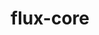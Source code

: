 ---
title: "flux-core"
layout: cache
categories: [package, develop]
meta: {"versions": ["0.66.0"], "compilers": ["cce@=15.0.1", "gcc@=11.4.0", "gcc@=7.3.1", "gcc@=7.5.0", "gcc@=9.4.0", "oneapi@=2024.2.1"], "oss": ["amzn2", "rhel8", "ubuntu18.04", "ubuntu20.04", "ubuntu22.04"], "platforms": ["linux"], "targets": ["aarch64", "neoverse_n1", "neoverse_v1", "neoverse_v2", "ppc64le", "x86_64_v3", "zen4"], "stacks": ["aws-isc", "aws-isc-aarch64", "e4s", "e4s-cray-rhel", "e4s-neoverse-v2", "e4s-neoverse_v1", "e4s-oneapi", "e4s-power", "radiuss", "root"], "num_specs": 123, "num_specs_by_stack": {"root": 123, "aws-isc-aarch64": 18, "aws-isc": 9, "e4s-cray-rhel": 6, "radiuss": 9, "e4s-power": 18, "e4s-neoverse_v1": 18, "e4s-neoverse-v2": 18, "e4s": 18, "e4s-oneapi": 9}}
spec_details: [{"hash": "4bwmg4sze43stpekprwbgh5ykvrpvsnq", "compiler": "gcc@=7.3.1", "versions": ["0.66.0"], "os": "amzn2", "platform": "linux", "target": "aarch64", "variants": ["build_system=autotools", "~cuda", "~docs", "~security"], "stacks": ["root", "aws-isc-aarch64"], "size": "-", "tarball": "https://binaries.spack.io/develop/build_cache/linux-amzn2-aarch64/gcc-7.3.1/flux-core-0.66.0/linux-amzn2-aarch64-gcc-7.3.1-flux-core-0.66.0-4bwmg4sze43stpekprwbgh5ykvrpvsnq.spack"}, {"hash": "75u4vpgsqnnr4sek4lnfg7tuwlzwrerp", "compiler": "gcc@=7.3.1", "versions": ["0.66.0"], "os": "amzn2", "platform": "linux", "target": "aarch64", "variants": ["build_system=autotools", "~cuda", "~docs", "~security"], "stacks": ["root", "aws-isc-aarch64"], "size": "-", "tarball": "https://binaries.spack.io/develop/build_cache/linux-amzn2-aarch64/gcc-7.3.1/flux-core-0.66.0/linux-amzn2-aarch64-gcc-7.3.1-flux-core-0.66.0-75u4vpgsqnnr4sek4lnfg7tuwlzwrerp.spack"}, {"hash": "ajyxoqese373e65ptd3j4mz5a6o6cpmm", "compiler": "gcc@=7.3.1", "versions": ["0.66.0"], "os": "amzn2", "platform": "linux", "target": "aarch64", "variants": ["build_system=autotools", "~cuda", "~docs", "~security"], "stacks": ["root", "aws-isc-aarch64"], "size": "-", "tarball": "https://binaries.spack.io/develop/build_cache/linux-amzn2-aarch64/gcc-7.3.1/flux-core-0.66.0/linux-amzn2-aarch64-gcc-7.3.1-flux-core-0.66.0-ajyxoqese373e65ptd3j4mz5a6o6cpmm.spack"}, {"hash": "intn7evvkenzwy6axpiqpjgbbgykfq24", "compiler": "gcc@=7.3.1", "versions": ["0.66.0"], "os": "amzn2", "platform": "linux", "target": "aarch64", "variants": ["build_system=autotools", "~cuda", "~docs", "~security"], "stacks": ["root", "aws-isc-aarch64"], "size": "-", "tarball": "https://binaries.spack.io/develop/build_cache/linux-amzn2-aarch64/gcc-7.3.1/flux-core-0.66.0/linux-amzn2-aarch64-gcc-7.3.1-flux-core-0.66.0-intn7evvkenzwy6axpiqpjgbbgykfq24.spack"}, {"hash": "jaf7mlu25cfvjewienzq7ywg7madbdzl", "compiler": "gcc@=7.3.1", "versions": ["0.66.0"], "os": "amzn2", "platform": "linux", "target": "aarch64", "variants": ["build_system=autotools", "~cuda", "~docs", "~security"], "stacks": ["root", "aws-isc-aarch64"], "size": "-", "tarball": "https://binaries.spack.io/develop/build_cache/linux-amzn2-aarch64/gcc-7.3.1/flux-core-0.66.0/linux-amzn2-aarch64-gcc-7.3.1-flux-core-0.66.0-jaf7mlu25cfvjewienzq7ywg7madbdzl.spack"}, {"hash": "qwnjq2dudedfrnxkysixpu45vnrvhvil", "compiler": "gcc@=7.3.1", "versions": ["0.66.0"], "os": "amzn2", "platform": "linux", "target": "aarch64", "variants": ["build_system=autotools", "~cuda", "~docs", "~security"], "stacks": ["root", "aws-isc-aarch64"], "size": "-", "tarball": "https://binaries.spack.io/develop/build_cache/linux-amzn2-aarch64/gcc-7.3.1/flux-core-0.66.0/linux-amzn2-aarch64-gcc-7.3.1-flux-core-0.66.0-qwnjq2dudedfrnxkysixpu45vnrvhvil.spack"}, {"hash": "qyfmzqklxcpi4ntkdkpzo53tfmyqt4mo", "compiler": "gcc@=7.3.1", "versions": ["0.66.0"], "os": "amzn2", "platform": "linux", "target": "aarch64", "variants": ["build_system=autotools", "~cuda", "~docs", "~security"], "stacks": ["root", "aws-isc-aarch64"], "size": "-", "tarball": "https://binaries.spack.io/develop/build_cache/linux-amzn2-aarch64/gcc-7.3.1/flux-core-0.66.0/linux-amzn2-aarch64-gcc-7.3.1-flux-core-0.66.0-qyfmzqklxcpi4ntkdkpzo53tfmyqt4mo.spack"}, {"hash": "tilzhg35s2gqdxxeldk3z4nosemxhtwj", "compiler": "gcc@=7.3.1", "versions": ["0.66.0"], "os": "amzn2", "platform": "linux", "target": "aarch64", "variants": ["build_system=autotools", "~cuda", "~docs", "~security"], "stacks": ["root", "aws-isc-aarch64"], "size": "-", "tarball": "https://binaries.spack.io/develop/build_cache/linux-amzn2-aarch64/gcc-7.3.1/flux-core-0.66.0/linux-amzn2-aarch64-gcc-7.3.1-flux-core-0.66.0-tilzhg35s2gqdxxeldk3z4nosemxhtwj.spack"}, {"hash": "tk3fycuxanypk7vsezzn4gdt74gohdqx", "compiler": "gcc@=7.3.1", "versions": ["0.66.0"], "os": "amzn2", "platform": "linux", "target": "aarch64", "variants": ["build_system=autotools", "~cuda", "~docs", "~security"], "stacks": ["root", "aws-isc-aarch64"], "size": "-", "tarball": "https://binaries.spack.io/develop/build_cache/linux-amzn2-aarch64/gcc-7.3.1/flux-core-0.66.0/linux-amzn2-aarch64-gcc-7.3.1-flux-core-0.66.0-tk3fycuxanypk7vsezzn4gdt74gohdqx.spack"}, {"hash": "5cnckwjbje6omoy2wgmx5fmu4y5gid62", "compiler": "gcc@=7.3.1", "versions": ["0.66.0"], "os": "amzn2", "platform": "linux", "target": "neoverse_n1", "variants": ["build_system=autotools", "~cuda", "~docs", "~security"], "stacks": ["root", "aws-isc-aarch64"], "size": "-", "tarball": "https://binaries.spack.io/develop/build_cache/linux-amzn2-neoverse_n1/gcc-7.3.1/flux-core-0.66.0/linux-amzn2-neoverse_n1-gcc-7.3.1-flux-core-0.66.0-5cnckwjbje6omoy2wgmx5fmu4y5gid62.spack"}, {"hash": "73yzhogfrtiqkqzxm64le24cj763lr4b", "compiler": "gcc@=7.3.1", "versions": ["0.66.0"], "os": "amzn2", "platform": "linux", "target": "neoverse_n1", "variants": ["build_system=autotools", "~cuda", "~docs", "~security"], "stacks": ["root", "aws-isc-aarch64"], "size": "-", "tarball": "https://binaries.spack.io/develop/build_cache/linux-amzn2-neoverse_n1/gcc-7.3.1/flux-core-0.66.0/linux-amzn2-neoverse_n1-gcc-7.3.1-flux-core-0.66.0-73yzhogfrtiqkqzxm64le24cj763lr4b.spack"}, {"hash": "in3haqndd4vekd2atctzqwb5acdlpnyp", "compiler": "gcc@=7.3.1", "versions": ["0.66.0"], "os": "amzn2", "platform": "linux", "target": "neoverse_n1", "variants": ["build_system=autotools", "~cuda", "~docs", "~security"], "stacks": ["root", "aws-isc-aarch64"], "size": "-", "tarball": "https://binaries.spack.io/develop/build_cache/linux-amzn2-neoverse_n1/gcc-7.3.1/flux-core-0.66.0/linux-amzn2-neoverse_n1-gcc-7.3.1-flux-core-0.66.0-in3haqndd4vekd2atctzqwb5acdlpnyp.spack"}, {"hash": "jzl5ycurakpxsfl5xo7jahwqne6c5c5l", "compiler": "gcc@=7.3.1", "versions": ["0.66.0"], "os": "amzn2", "platform": "linux", "target": "neoverse_n1", "variants": ["build_system=autotools", "~cuda", "~docs", "~security"], "stacks": ["root", "aws-isc-aarch64"], "size": "-", "tarball": "https://binaries.spack.io/develop/build_cache/linux-amzn2-neoverse_n1/gcc-7.3.1/flux-core-0.66.0/linux-amzn2-neoverse_n1-gcc-7.3.1-flux-core-0.66.0-jzl5ycurakpxsfl5xo7jahwqne6c5c5l.spack"}, {"hash": "kpspa2zlpvokk3i3xxy4znkqcsfj7pij", "compiler": "gcc@=7.3.1", "versions": ["0.66.0"], "os": "amzn2", "platform": "linux", "target": "neoverse_n1", "variants": ["build_system=autotools", "~cuda", "~docs", "~security"], "stacks": ["root", "aws-isc-aarch64"], "size": "-", "tarball": "https://binaries.spack.io/develop/build_cache/linux-amzn2-neoverse_n1/gcc-7.3.1/flux-core-0.66.0/linux-amzn2-neoverse_n1-gcc-7.3.1-flux-core-0.66.0-kpspa2zlpvokk3i3xxy4znkqcsfj7pij.spack"}, {"hash": "nkdrebzlnzrm3ojtdclzefzi64jo7a6m", "compiler": "gcc@=7.3.1", "versions": ["0.66.0"], "os": "amzn2", "platform": "linux", "target": "neoverse_n1", "variants": ["build_system=autotools", "~cuda", "~docs", "~security"], "stacks": ["root", "aws-isc-aarch64"], "size": "-", "tarball": "https://binaries.spack.io/develop/build_cache/linux-amzn2-neoverse_n1/gcc-7.3.1/flux-core-0.66.0/linux-amzn2-neoverse_n1-gcc-7.3.1-flux-core-0.66.0-nkdrebzlnzrm3ojtdclzefzi64jo7a6m.spack"}, {"hash": "qm6rbgklpm2ckvodjmlsnw34emxcukvk", "compiler": "gcc@=7.3.1", "versions": ["0.66.0"], "os": "amzn2", "platform": "linux", "target": "neoverse_n1", "variants": ["build_system=autotools", "~cuda", "~docs", "~security"], "stacks": ["root", "aws-isc-aarch64"], "size": "-", "tarball": "https://binaries.spack.io/develop/build_cache/linux-amzn2-neoverse_n1/gcc-7.3.1/flux-core-0.66.0/linux-amzn2-neoverse_n1-gcc-7.3.1-flux-core-0.66.0-qm6rbgklpm2ckvodjmlsnw34emxcukvk.spack"}, {"hash": "rt6j2pfiuaglzai2y56sriv3lfies5jn", "compiler": "gcc@=7.3.1", "versions": ["0.66.0"], "os": "amzn2", "platform": "linux", "target": "neoverse_n1", "variants": ["build_system=autotools", "~cuda", "~docs", "~security"], "stacks": ["root", "aws-isc-aarch64"], "size": "-", "tarball": "https://binaries.spack.io/develop/build_cache/linux-amzn2-neoverse_n1/gcc-7.3.1/flux-core-0.66.0/linux-amzn2-neoverse_n1-gcc-7.3.1-flux-core-0.66.0-rt6j2pfiuaglzai2y56sriv3lfies5jn.spack"}, {"hash": "t6gxyauz3fydjzpvr3nnmd75bngnf2ys", "compiler": "gcc@=7.3.1", "versions": ["0.66.0"], "os": "amzn2", "platform": "linux", "target": "neoverse_n1", "variants": ["build_system=autotools", "~cuda", "~docs", "~security"], "stacks": ["root", "aws-isc-aarch64"], "size": "-", "tarball": "https://binaries.spack.io/develop/build_cache/linux-amzn2-neoverse_n1/gcc-7.3.1/flux-core-0.66.0/linux-amzn2-neoverse_n1-gcc-7.3.1-flux-core-0.66.0-t6gxyauz3fydjzpvr3nnmd75bngnf2ys.spack"}, {"hash": "3naalidqskylpihdkgiajgulzf5wlklf", "compiler": "gcc@=7.3.1", "versions": ["0.66.0"], "os": "amzn2", "platform": "linux", "target": "x86_64_v3", "variants": ["build_system=autotools", "~cuda", "~docs", "~security"], "stacks": ["root", "aws-isc"], "size": "-", "tarball": "https://binaries.spack.io/develop/build_cache/linux-amzn2-x86_64_v3/gcc-7.3.1/flux-core-0.66.0/linux-amzn2-x86_64_v3-gcc-7.3.1-flux-core-0.66.0-3naalidqskylpihdkgiajgulzf5wlklf.spack"}, {"hash": "7xdmlvfs444gv3ryhv7yexeod47fjatu", "compiler": "gcc@=7.3.1", "versions": ["0.66.0"], "os": "amzn2", "platform": "linux", "target": "x86_64_v3", "variants": ["build_system=autotools", "~cuda", "~docs", "~security"], "stacks": ["root", "aws-isc"], "size": "-", "tarball": "https://binaries.spack.io/develop/build_cache/linux-amzn2-x86_64_v3/gcc-7.3.1/flux-core-0.66.0/linux-amzn2-x86_64_v3-gcc-7.3.1-flux-core-0.66.0-7xdmlvfs444gv3ryhv7yexeod47fjatu.spack"}, {"hash": "i64xs7vjcvyq2mcl5zwjpswdexfq77sn", "compiler": "gcc@=7.3.1", "versions": ["0.66.0"], "os": "amzn2", "platform": "linux", "target": "x86_64_v3", "variants": ["build_system=autotools", "~cuda", "~docs", "~security"], "stacks": ["root", "aws-isc"], "size": "-", "tarball": "https://binaries.spack.io/develop/build_cache/linux-amzn2-x86_64_v3/gcc-7.3.1/flux-core-0.66.0/linux-amzn2-x86_64_v3-gcc-7.3.1-flux-core-0.66.0-i64xs7vjcvyq2mcl5zwjpswdexfq77sn.spack"}, {"hash": "kradgp74y3co3wdvwj5nbgwmfu2ynhuw", "compiler": "gcc@=7.3.1", "versions": ["0.66.0"], "os": "amzn2", "platform": "linux", "target": "x86_64_v3", "variants": ["build_system=autotools", "~cuda", "~docs", "~security"], "stacks": ["root", "aws-isc"], "size": "-", "tarball": "https://binaries.spack.io/develop/build_cache/linux-amzn2-x86_64_v3/gcc-7.3.1/flux-core-0.66.0/linux-amzn2-x86_64_v3-gcc-7.3.1-flux-core-0.66.0-kradgp74y3co3wdvwj5nbgwmfu2ynhuw.spack"}, {"hash": "ltfxegevmgx3arefgiz2u7q6kg5d2stf", "compiler": "gcc@=7.3.1", "versions": ["0.66.0"], "os": "amzn2", "platform": "linux", "target": "x86_64_v3", "variants": ["build_system=autotools", "~cuda", "~docs", "~security"], "stacks": ["root", "aws-isc"], "size": "-", "tarball": "https://binaries.spack.io/develop/build_cache/linux-amzn2-x86_64_v3/gcc-7.3.1/flux-core-0.66.0/linux-amzn2-x86_64_v3-gcc-7.3.1-flux-core-0.66.0-ltfxegevmgx3arefgiz2u7q6kg5d2stf.spack"}, {"hash": "sw4w77czfsdfwoae73k2xz7y3cpurqxy", "compiler": "gcc@=7.3.1", "versions": ["0.66.0"], "os": "amzn2", "platform": "linux", "target": "x86_64_v3", "variants": ["build_system=autotools", "~cuda", "~docs", "~security"], "stacks": ["root", "aws-isc"], "size": "-", "tarball": "https://binaries.spack.io/develop/build_cache/linux-amzn2-x86_64_v3/gcc-7.3.1/flux-core-0.66.0/linux-amzn2-x86_64_v3-gcc-7.3.1-flux-core-0.66.0-sw4w77czfsdfwoae73k2xz7y3cpurqxy.spack"}, {"hash": "vtubifx5bl7mdfmkonvr2a5rldcvsbgp", "compiler": "gcc@=7.3.1", "versions": ["0.66.0"], "os": "amzn2", "platform": "linux", "target": "x86_64_v3", "variants": ["build_system=autotools", "~cuda", "~docs", "~security"], "stacks": ["root", "aws-isc"], "size": "-", "tarball": "https://binaries.spack.io/develop/build_cache/linux-amzn2-x86_64_v3/gcc-7.3.1/flux-core-0.66.0/linux-amzn2-x86_64_v3-gcc-7.3.1-flux-core-0.66.0-vtubifx5bl7mdfmkonvr2a5rldcvsbgp.spack"}, {"hash": "wyu2qg5pn32qsimgqvy6vbzx6bl3bb67", "compiler": "gcc@=7.3.1", "versions": ["0.66.0"], "os": "amzn2", "platform": "linux", "target": "x86_64_v3", "variants": ["build_system=autotools", "~cuda", "~docs", "~security"], "stacks": ["root", "aws-isc"], "size": "-", "tarball": "https://binaries.spack.io/develop/build_cache/linux-amzn2-x86_64_v3/gcc-7.3.1/flux-core-0.66.0/linux-amzn2-x86_64_v3-gcc-7.3.1-flux-core-0.66.0-wyu2qg5pn32qsimgqvy6vbzx6bl3bb67.spack"}, {"hash": "z3cg2ih37eyp7bxpjwyfiv3dv5hif4au", "compiler": "gcc@=7.3.1", "versions": ["0.66.0"], "os": "amzn2", "platform": "linux", "target": "x86_64_v3", "variants": ["build_system=autotools", "~cuda", "~docs", "~security"], "stacks": ["root", "aws-isc"], "size": "-", "tarball": "https://binaries.spack.io/develop/build_cache/linux-amzn2-x86_64_v3/gcc-7.3.1/flux-core-0.66.0/linux-amzn2-x86_64_v3-gcc-7.3.1-flux-core-0.66.0-z3cg2ih37eyp7bxpjwyfiv3dv5hif4au.spack"}, {"hash": "3khl7svxvw2g35olxgykhyaaiwywexqh", "compiler": "cce@=15.0.1", "versions": ["0.66.0"], "os": "rhel8", "platform": "linux", "target": "zen4", "variants": ["build_system=autotools", "~cuda", "~docs", "~security"], "stacks": ["root", "e4s-cray-rhel"], "size": "-", "tarball": "https://binaries.spack.io/develop/build_cache/linux-rhel8-zen4/cce-15.0.1/flux-core-0.66.0/linux-rhel8-zen4-cce-15.0.1-flux-core-0.66.0-3khl7svxvw2g35olxgykhyaaiwywexqh.spack"}, {"hash": "4cpkuz6vh7d2fudjdamvesrh32k5hqpd", "compiler": "cce@=15.0.1", "versions": ["0.66.0"], "os": "rhel8", "platform": "linux", "target": "zen4", "variants": ["build_system=autotools", "~cuda", "~docs", "~security"], "stacks": ["root", "e4s-cray-rhel"], "size": "-", "tarball": "https://binaries.spack.io/develop/build_cache/linux-rhel8-zen4/cce-15.0.1/flux-core-0.66.0/linux-rhel8-zen4-cce-15.0.1-flux-core-0.66.0-4cpkuz6vh7d2fudjdamvesrh32k5hqpd.spack"}, {"hash": "c7ezjcm2sme74jgmwpgiynl2skknflzm", "compiler": "cce@=15.0.1", "versions": ["0.66.0"], "os": "rhel8", "platform": "linux", "target": "zen4", "variants": ["build_system=autotools", "~cuda", "~docs", "~security"], "stacks": ["root", "e4s-cray-rhel"], "size": "-", "tarball": "https://binaries.spack.io/develop/build_cache/linux-rhel8-zen4/cce-15.0.1/flux-core-0.66.0/linux-rhel8-zen4-cce-15.0.1-flux-core-0.66.0-c7ezjcm2sme74jgmwpgiynl2skknflzm.spack"}, {"hash": "o75okusqjghsol3ynwedjvt5wjtrxoge", "compiler": "cce@=15.0.1", "versions": ["0.66.0"], "os": "rhel8", "platform": "linux", "target": "zen4", "variants": ["build_system=autotools", "~cuda", "~docs", "~security"], "stacks": ["root", "e4s-cray-rhel"], "size": "-", "tarball": "https://binaries.spack.io/develop/build_cache/linux-rhel8-zen4/cce-15.0.1/flux-core-0.66.0/linux-rhel8-zen4-cce-15.0.1-flux-core-0.66.0-o75okusqjghsol3ynwedjvt5wjtrxoge.spack"}, {"hash": "x2qrav2mb4yl3fpnmjfwt63emvqjtzz5", "compiler": "cce@=15.0.1", "versions": ["0.66.0"], "os": "rhel8", "platform": "linux", "target": "zen4", "variants": ["build_system=autotools", "~cuda", "~docs", "~security"], "stacks": ["root", "e4s-cray-rhel"], "size": "-", "tarball": "https://binaries.spack.io/develop/build_cache/linux-rhel8-zen4/cce-15.0.1/flux-core-0.66.0/linux-rhel8-zen4-cce-15.0.1-flux-core-0.66.0-x2qrav2mb4yl3fpnmjfwt63emvqjtzz5.spack"}, {"hash": "zifjcclha2qvezxcvp5y3gdjtkxq452g", "compiler": "cce@=15.0.1", "versions": ["0.66.0"], "os": "rhel8", "platform": "linux", "target": "zen4", "variants": ["build_system=autotools", "~cuda", "~docs", "~security"], "stacks": ["root", "e4s-cray-rhel"], "size": "-", "tarball": "https://binaries.spack.io/develop/build_cache/linux-rhel8-zen4/cce-15.0.1/flux-core-0.66.0/linux-rhel8-zen4-cce-15.0.1-flux-core-0.66.0-zifjcclha2qvezxcvp5y3gdjtkxq452g.spack"}, {"hash": "5pczec3kwjyuz6cpjbjumd2flkpxqi2f", "compiler": "gcc@=7.5.0", "versions": ["0.66.0"], "os": "ubuntu18.04", "platform": "linux", "target": "x86_64_v3", "variants": ["build_system=autotools", "~cuda", "~docs", "~security"], "stacks": ["radiuss", "root"], "size": "-", "tarball": "https://binaries.spack.io/develop/build_cache/linux-ubuntu18.04-x86_64_v3/gcc-7.5.0/flux-core-0.66.0/linux-ubuntu18.04-x86_64_v3-gcc-7.5.0-flux-core-0.66.0-5pczec3kwjyuz6cpjbjumd2flkpxqi2f.spack"}, {"hash": "7p2ixezyuwg2cuacftm4al3aijmkmuck", "compiler": "gcc@=7.5.0", "versions": ["0.66.0"], "os": "ubuntu18.04", "platform": "linux", "target": "x86_64_v3", "variants": ["build_system=autotools", "~cuda", "~docs", "~security"], "stacks": ["radiuss", "root"], "size": "-", "tarball": "https://binaries.spack.io/develop/build_cache/linux-ubuntu18.04-x86_64_v3/gcc-7.5.0/flux-core-0.66.0/linux-ubuntu18.04-x86_64_v3-gcc-7.5.0-flux-core-0.66.0-7p2ixezyuwg2cuacftm4al3aijmkmuck.spack"}, {"hash": "avcvvwp4hy6lbdlyfxvyrw3zngw3op4a", "compiler": "gcc@=7.5.0", "versions": ["0.66.0"], "os": "ubuntu18.04", "platform": "linux", "target": "x86_64_v3", "variants": ["build_system=autotools", "~cuda", "~docs", "~security"], "stacks": ["radiuss", "root"], "size": "-", "tarball": "https://binaries.spack.io/develop/build_cache/linux-ubuntu18.04-x86_64_v3/gcc-7.5.0/flux-core-0.66.0/linux-ubuntu18.04-x86_64_v3-gcc-7.5.0-flux-core-0.66.0-avcvvwp4hy6lbdlyfxvyrw3zngw3op4a.spack"}, {"hash": "c7nld3wnlfgcekm7dq7jgopkwd2lbut3", "compiler": "gcc@=7.5.0", "versions": ["0.66.0"], "os": "ubuntu18.04", "platform": "linux", "target": "x86_64_v3", "variants": ["build_system=autotools", "~cuda", "~docs", "~security"], "stacks": ["radiuss", "root"], "size": "-", "tarball": "https://binaries.spack.io/develop/build_cache/linux-ubuntu18.04-x86_64_v3/gcc-7.5.0/flux-core-0.66.0/linux-ubuntu18.04-x86_64_v3-gcc-7.5.0-flux-core-0.66.0-c7nld3wnlfgcekm7dq7jgopkwd2lbut3.spack"}, {"hash": "cvyodzy6bg7eniykylmt3didoxzyez4m", "compiler": "gcc@=7.5.0", "versions": ["0.66.0"], "os": "ubuntu18.04", "platform": "linux", "target": "x86_64_v3", "variants": ["build_system=autotools", "~cuda", "~docs", "~security"], "stacks": ["radiuss", "root"], "size": "-", "tarball": "https://binaries.spack.io/develop/build_cache/linux-ubuntu18.04-x86_64_v3/gcc-7.5.0/flux-core-0.66.0/linux-ubuntu18.04-x86_64_v3-gcc-7.5.0-flux-core-0.66.0-cvyodzy6bg7eniykylmt3didoxzyez4m.spack"}, {"hash": "kv65n4mgmchjxtyzjb2t4j6vhr7ao4sr", "compiler": "gcc@=7.5.0", "versions": ["0.66.0"], "os": "ubuntu18.04", "platform": "linux", "target": "x86_64_v3", "variants": ["build_system=autotools", "~cuda", "~docs", "~security"], "stacks": ["radiuss", "root"], "size": "-", "tarball": "https://binaries.spack.io/develop/build_cache/linux-ubuntu18.04-x86_64_v3/gcc-7.5.0/flux-core-0.66.0/linux-ubuntu18.04-x86_64_v3-gcc-7.5.0-flux-core-0.66.0-kv65n4mgmchjxtyzjb2t4j6vhr7ao4sr.spack"}, {"hash": "qxdrjytcvmbcuupae7vxhxofk3hgvw27", "compiler": "gcc@=7.5.0", "versions": ["0.66.0"], "os": "ubuntu18.04", "platform": "linux", "target": "x86_64_v3", "variants": ["build_system=autotools", "~cuda", "~docs", "~security"], "stacks": ["radiuss", "root"], "size": "-", "tarball": "https://binaries.spack.io/develop/build_cache/linux-ubuntu18.04-x86_64_v3/gcc-7.5.0/flux-core-0.66.0/linux-ubuntu18.04-x86_64_v3-gcc-7.5.0-flux-core-0.66.0-qxdrjytcvmbcuupae7vxhxofk3hgvw27.spack"}, {"hash": "tbh3wlm2j53nw4qpjf2pvahno6zz4ipu", "compiler": "gcc@=7.5.0", "versions": ["0.66.0"], "os": "ubuntu18.04", "platform": "linux", "target": "x86_64_v3", "variants": ["build_system=autotools", "~cuda", "~docs", "~security"], "stacks": ["radiuss", "root"], "size": "-", "tarball": "https://binaries.spack.io/develop/build_cache/linux-ubuntu18.04-x86_64_v3/gcc-7.5.0/flux-core-0.66.0/linux-ubuntu18.04-x86_64_v3-gcc-7.5.0-flux-core-0.66.0-tbh3wlm2j53nw4qpjf2pvahno6zz4ipu.spack"}, {"hash": "xyzbz55xuusinu7w7n4qxgvifs76ixvw", "compiler": "gcc@=7.5.0", "versions": ["0.66.0"], "os": "ubuntu18.04", "platform": "linux", "target": "x86_64_v3", "variants": ["build_system=autotools", "~cuda", "~docs", "~security"], "stacks": ["radiuss", "root"], "size": "-", "tarball": "https://binaries.spack.io/develop/build_cache/linux-ubuntu18.04-x86_64_v3/gcc-7.5.0/flux-core-0.66.0/linux-ubuntu18.04-x86_64_v3-gcc-7.5.0-flux-core-0.66.0-xyzbz55xuusinu7w7n4qxgvifs76ixvw.spack"}, {"hash": "kgrcebxp6meput7apx25pzjpfy4424n7", "compiler": "gcc@=9.4.0", "versions": ["0.66.0"], "os": "ubuntu20.04", "platform": "linux", "target": "ppc64le", "variants": ["build_system=autotools", "~cuda", "~docs", "~security"], "stacks": ["root", "e4s-power"], "size": "-", "tarball": "https://binaries.spack.io/develop/build_cache/linux-ubuntu20.04-ppc64le/gcc-9.4.0/flux-core-0.66.0/linux-ubuntu20.04-ppc64le-gcc-9.4.0-flux-core-0.66.0-kgrcebxp6meput7apx25pzjpfy4424n7.spack"}, {"hash": "h3a3gkbv7wwjmwmjc467jliprfz5siwt", "compiler": "gcc@=9.4.0", "versions": ["0.66.0"], "os": "ubuntu20.04", "platform": "linux", "target": "ppc64le", "variants": ["build_system=autotools", "~cuda", "~docs", "~security"], "stacks": ["root", "e4s-power"], "size": "-", "tarball": "https://binaries.spack.io/develop/build_cache/linux-ubuntu20.04-ppc64le/gcc-9.4.0/flux-core-0.66.0/linux-ubuntu20.04-ppc64le-gcc-9.4.0-flux-core-0.66.0-h3a3gkbv7wwjmwmjc467jliprfz5siwt.spack"}, {"hash": "zj2val3nq5iltosiof6zx23jwhuczoz4", "compiler": "gcc@=9.4.0", "versions": ["0.66.0"], "os": "ubuntu20.04", "platform": "linux", "target": "ppc64le", "variants": ["build_system=autotools", "~cuda", "~docs", "~security"], "stacks": ["root", "e4s-power"], "size": "-", "tarball": "https://binaries.spack.io/develop/build_cache/linux-ubuntu20.04-ppc64le/gcc-9.4.0/flux-core-0.66.0/linux-ubuntu20.04-ppc64le-gcc-9.4.0-flux-core-0.66.0-zj2val3nq5iltosiof6zx23jwhuczoz4.spack"}, {"hash": "ie67vogepx2hksdhakuis4xzseb4oxcm", "compiler": "gcc@=9.4.0", "versions": ["0.66.0"], "os": "ubuntu20.04", "platform": "linux", "target": "ppc64le", "variants": ["build_system=autotools", "~cuda", "~docs", "~security"], "stacks": ["root", "e4s-power"], "size": "-", "tarball": "https://binaries.spack.io/develop/build_cache/linux-ubuntu20.04-ppc64le/gcc-9.4.0/flux-core-0.66.0/linux-ubuntu20.04-ppc64le-gcc-9.4.0-flux-core-0.66.0-ie67vogepx2hksdhakuis4xzseb4oxcm.spack"}, {"hash": "elrrgv57spyzisq652f75cjxmnwzkmyk", "compiler": "gcc@=9.4.0", "versions": ["0.66.0"], "os": "ubuntu20.04", "platform": "linux", "target": "ppc64le", "variants": ["build_system=autotools", "~cuda", "~docs", "~security"], "stacks": ["root", "e4s-power"], "size": "-", "tarball": "https://binaries.spack.io/develop/build_cache/linux-ubuntu20.04-ppc64le/gcc-9.4.0/flux-core-0.66.0/linux-ubuntu20.04-ppc64le-gcc-9.4.0-flux-core-0.66.0-elrrgv57spyzisq652f75cjxmnwzkmyk.spack"}, {"hash": "onsf3ehrb7l6ocqpilnwnyvkoxirgwtn", "compiler": "gcc@=9.4.0", "versions": ["0.66.0"], "os": "ubuntu20.04", "platform": "linux", "target": "ppc64le", "variants": ["build_system=autotools", "~cuda", "~docs", "~security"], "stacks": ["root", "e4s-power"], "size": "-", "tarball": "https://binaries.spack.io/develop/build_cache/linux-ubuntu20.04-ppc64le/gcc-9.4.0/flux-core-0.66.0/linux-ubuntu20.04-ppc64le-gcc-9.4.0-flux-core-0.66.0-onsf3ehrb7l6ocqpilnwnyvkoxirgwtn.spack"}, {"hash": "epfx4edwbp7maygcpiqzhpwui4u5lchl", "compiler": "gcc@=9.4.0", "versions": ["0.66.0"], "os": "ubuntu20.04", "platform": "linux", "target": "ppc64le", "variants": ["build_system=autotools", "~cuda", "~docs", "~security"], "stacks": ["root", "e4s-power"], "size": "-", "tarball": "https://binaries.spack.io/develop/build_cache/linux-ubuntu20.04-ppc64le/gcc-9.4.0/flux-core-0.66.0/linux-ubuntu20.04-ppc64le-gcc-9.4.0-flux-core-0.66.0-epfx4edwbp7maygcpiqzhpwui4u5lchl.spack"}, {"hash": "gfacnrm4u6s4gveehkrw5duvewylv7hm", "compiler": "gcc@=9.4.0", "versions": ["0.66.0"], "os": "ubuntu20.04", "platform": "linux", "target": "ppc64le", "variants": ["build_system=autotools", "~cuda", "~docs", "~security"], "stacks": ["root", "e4s-power"], "size": "-", "tarball": "https://binaries.spack.io/develop/build_cache/linux-ubuntu20.04-ppc64le/gcc-9.4.0/flux-core-0.66.0/linux-ubuntu20.04-ppc64le-gcc-9.4.0-flux-core-0.66.0-gfacnrm4u6s4gveehkrw5duvewylv7hm.spack"}, {"hash": "ws3zrzxoscrymeq32ddsr3gksduqi6ks", "compiler": "gcc@=9.4.0", "versions": ["0.66.0"], "os": "ubuntu20.04", "platform": "linux", "target": "ppc64le", "variants": ["build_system=autotools", "~cuda", "~docs", "~security"], "stacks": ["root", "e4s-power"], "size": "-", "tarball": "https://binaries.spack.io/develop/build_cache/linux-ubuntu20.04-ppc64le/gcc-9.4.0/flux-core-0.66.0/linux-ubuntu20.04-ppc64le-gcc-9.4.0-flux-core-0.66.0-ws3zrzxoscrymeq32ddsr3gksduqi6ks.spack"}, {"hash": "goze3deejaefebdrn7jaqjp3wiov4xgi", "compiler": "gcc@=9.4.0", "versions": ["0.66.0"], "os": "ubuntu20.04", "platform": "linux", "target": "ppc64le", "variants": ["build_system=autotools", "+cuda", "~docs", "~security"], "stacks": ["root", "e4s-power"], "size": "-", "tarball": "https://binaries.spack.io/develop/build_cache/linux-ubuntu20.04-ppc64le/gcc-9.4.0/flux-core-0.66.0/linux-ubuntu20.04-ppc64le-gcc-9.4.0-flux-core-0.66.0-goze3deejaefebdrn7jaqjp3wiov4xgi.spack"}, {"hash": "hoyh5pld47s5ocla7c3ojflwtckj4rsg", "compiler": "gcc@=9.4.0", "versions": ["0.66.0"], "os": "ubuntu20.04", "platform": "linux", "target": "ppc64le", "variants": ["build_system=autotools", "+cuda", "~docs", "~security"], "stacks": ["root", "e4s-power"], "size": "-", "tarball": "https://binaries.spack.io/develop/build_cache/linux-ubuntu20.04-ppc64le/gcc-9.4.0/flux-core-0.66.0/linux-ubuntu20.04-ppc64le-gcc-9.4.0-flux-core-0.66.0-hoyh5pld47s5ocla7c3ojflwtckj4rsg.spack"}, {"hash": "i5mpgy74bx6uygcqvinv7ehct5jd2x2c", "compiler": "gcc@=9.4.0", "versions": ["0.66.0"], "os": "ubuntu20.04", "platform": "linux", "target": "ppc64le", "variants": ["build_system=autotools", "+cuda", "~docs", "~security"], "stacks": ["root", "e4s-power"], "size": "-", "tarball": "https://binaries.spack.io/develop/build_cache/linux-ubuntu20.04-ppc64le/gcc-9.4.0/flux-core-0.66.0/linux-ubuntu20.04-ppc64le-gcc-9.4.0-flux-core-0.66.0-i5mpgy74bx6uygcqvinv7ehct5jd2x2c.spack"}, {"hash": "iyqyqdjwdj5pyu6xf37cw7eejwusjmps", "compiler": "gcc@=9.4.0", "versions": ["0.66.0"], "os": "ubuntu20.04", "platform": "linux", "target": "ppc64le", "variants": ["build_system=autotools", "+cuda", "~docs", "~security"], "stacks": ["root", "e4s-power"], "size": "-", "tarball": "https://binaries.spack.io/develop/build_cache/linux-ubuntu20.04-ppc64le/gcc-9.4.0/flux-core-0.66.0/linux-ubuntu20.04-ppc64le-gcc-9.4.0-flux-core-0.66.0-iyqyqdjwdj5pyu6xf37cw7eejwusjmps.spack"}, {"hash": "nqakv4wkhdmeih3d6fmvd66x7kqsojm5", "compiler": "gcc@=9.4.0", "versions": ["0.66.0"], "os": "ubuntu20.04", "platform": "linux", "target": "ppc64le", "variants": ["build_system=autotools", "+cuda", "~docs", "~security"], "stacks": ["root", "e4s-power"], "size": "-", "tarball": "https://binaries.spack.io/develop/build_cache/linux-ubuntu20.04-ppc64le/gcc-9.4.0/flux-core-0.66.0/linux-ubuntu20.04-ppc64le-gcc-9.4.0-flux-core-0.66.0-nqakv4wkhdmeih3d6fmvd66x7kqsojm5.spack"}, {"hash": "qzlnucl2yzau4rpoq5iblhajkts7niir", "compiler": "gcc@=9.4.0", "versions": ["0.66.0"], "os": "ubuntu20.04", "platform": "linux", "target": "ppc64le", "variants": ["build_system=autotools", "+cuda", "~docs", "~security"], "stacks": ["root", "e4s-power"], "size": "-", "tarball": "https://binaries.spack.io/develop/build_cache/linux-ubuntu20.04-ppc64le/gcc-9.4.0/flux-core-0.66.0/linux-ubuntu20.04-ppc64le-gcc-9.4.0-flux-core-0.66.0-qzlnucl2yzau4rpoq5iblhajkts7niir.spack"}, {"hash": "x4uaos5crt5m2fxuwxixgw6e7544fr4a", "compiler": "gcc@=9.4.0", "versions": ["0.66.0"], "os": "ubuntu20.04", "platform": "linux", "target": "ppc64le", "variants": ["build_system=autotools", "+cuda", "~docs", "~security"], "stacks": ["root", "e4s-power"], "size": "-", "tarball": "https://binaries.spack.io/develop/build_cache/linux-ubuntu20.04-ppc64le/gcc-9.4.0/flux-core-0.66.0/linux-ubuntu20.04-ppc64le-gcc-9.4.0-flux-core-0.66.0-x4uaos5crt5m2fxuwxixgw6e7544fr4a.spack"}, {"hash": "xhktgjfjjtcv2gga3za6tsp3vvujmkgi", "compiler": "gcc@=9.4.0", "versions": ["0.66.0"], "os": "ubuntu20.04", "platform": "linux", "target": "ppc64le", "variants": ["build_system=autotools", "+cuda", "~docs", "~security"], "stacks": ["root", "e4s-power"], "size": "-", "tarball": "https://binaries.spack.io/develop/build_cache/linux-ubuntu20.04-ppc64le/gcc-9.4.0/flux-core-0.66.0/linux-ubuntu20.04-ppc64le-gcc-9.4.0-flux-core-0.66.0-xhktgjfjjtcv2gga3za6tsp3vvujmkgi.spack"}, {"hash": "xt5tcxfna2uuiiikb3tjb4jpzkpieg7a", "compiler": "gcc@=9.4.0", "versions": ["0.66.0"], "os": "ubuntu20.04", "platform": "linux", "target": "ppc64le", "variants": ["build_system=autotools", "+cuda", "~docs", "~security"], "stacks": ["root", "e4s-power"], "size": "-", "tarball": "https://binaries.spack.io/develop/build_cache/linux-ubuntu20.04-ppc64le/gcc-9.4.0/flux-core-0.66.0/linux-ubuntu20.04-ppc64le-gcc-9.4.0-flux-core-0.66.0-xt5tcxfna2uuiiikb3tjb4jpzkpieg7a.spack"}, {"hash": "g273iemtcqfluzbt7aupcndqv6hxcvo7", "compiler": "gcc@=11.4.0", "versions": ["0.66.0"], "os": "ubuntu22.04", "platform": "linux", "target": "neoverse_v1", "variants": ["build_system=autotools", "~cuda", "~docs", "~security"], "stacks": ["root", "e4s-neoverse_v1"], "size": "-", "tarball": "https://binaries.spack.io/develop/build_cache/linux-ubuntu22.04-neoverse_v1/gcc-11.4.0/flux-core-0.66.0/linux-ubuntu22.04-neoverse_v1-gcc-11.4.0-flux-core-0.66.0-g273iemtcqfluzbt7aupcndqv6hxcvo7.spack"}, {"hash": "gicymdkkmcedj37t3rrjlwkxmzsqso3r", "compiler": "gcc@=11.4.0", "versions": ["0.66.0"], "os": "ubuntu22.04", "platform": "linux", "target": "neoverse_v1", "variants": ["build_system=autotools", "~cuda", "~docs", "~security"], "stacks": ["root", "e4s-neoverse_v1"], "size": "-", "tarball": "https://binaries.spack.io/develop/build_cache/linux-ubuntu22.04-neoverse_v1/gcc-11.4.0/flux-core-0.66.0/linux-ubuntu22.04-neoverse_v1-gcc-11.4.0-flux-core-0.66.0-gicymdkkmcedj37t3rrjlwkxmzsqso3r.spack"}, {"hash": "cn7wc2s5x2lkqhdzh3thihaq3wuf2y64", "compiler": "gcc@=11.4.0", "versions": ["0.66.0"], "os": "ubuntu22.04", "platform": "linux", "target": "neoverse_v1", "variants": ["build_system=autotools", "~cuda", "~docs", "~security"], "stacks": ["root", "e4s-neoverse_v1"], "size": "-", "tarball": "https://binaries.spack.io/develop/build_cache/linux-ubuntu22.04-neoverse_v1/gcc-11.4.0/flux-core-0.66.0/linux-ubuntu22.04-neoverse_v1-gcc-11.4.0-flux-core-0.66.0-cn7wc2s5x2lkqhdzh3thihaq3wuf2y64.spack"}, {"hash": "ezihoha7ozz2qg7ttlcusyhvosdk2m4f", "compiler": "gcc@=11.4.0", "versions": ["0.66.0"], "os": "ubuntu22.04", "platform": "linux", "target": "neoverse_v1", "variants": ["build_system=autotools", "~cuda", "~docs", "~security"], "stacks": ["root", "e4s-neoverse_v1"], "size": "-", "tarball": "https://binaries.spack.io/develop/build_cache/linux-ubuntu22.04-neoverse_v1/gcc-11.4.0/flux-core-0.66.0/linux-ubuntu22.04-neoverse_v1-gcc-11.4.0-flux-core-0.66.0-ezihoha7ozz2qg7ttlcusyhvosdk2m4f.spack"}, {"hash": "a32lvbsjqflmlifpgnlrk3vj5x6goujs", "compiler": "gcc@=11.4.0", "versions": ["0.66.0"], "os": "ubuntu22.04", "platform": "linux", "target": "neoverse_v1", "variants": ["build_system=autotools", "~cuda", "~docs", "~security"], "stacks": ["root", "e4s-neoverse_v1"], "size": "-", "tarball": "https://binaries.spack.io/develop/build_cache/linux-ubuntu22.04-neoverse_v1/gcc-11.4.0/flux-core-0.66.0/linux-ubuntu22.04-neoverse_v1-gcc-11.4.0-flux-core-0.66.0-a32lvbsjqflmlifpgnlrk3vj5x6goujs.spack"}, {"hash": "io56hidxkfmoth7r7minftendahodapu", "compiler": "gcc@=11.4.0", "versions": ["0.66.0"], "os": "ubuntu22.04", "platform": "linux", "target": "neoverse_v1", "variants": ["build_system=autotools", "~cuda", "~docs", "~security"], "stacks": ["root", "e4s-neoverse_v1"], "size": "-", "tarball": "https://binaries.spack.io/develop/build_cache/linux-ubuntu22.04-neoverse_v1/gcc-11.4.0/flux-core-0.66.0/linux-ubuntu22.04-neoverse_v1-gcc-11.4.0-flux-core-0.66.0-io56hidxkfmoth7r7minftendahodapu.spack"}, {"hash": "bv2hevquc3a4sfnynsvayqapip4rotuq", "compiler": "gcc@=11.4.0", "versions": ["0.66.0"], "os": "ubuntu22.04", "platform": "linux", "target": "neoverse_v1", "variants": ["build_system=autotools", "~cuda", "~docs", "~security"], "stacks": ["root", "e4s-neoverse_v1"], "size": "-", "tarball": "https://binaries.spack.io/develop/build_cache/linux-ubuntu22.04-neoverse_v1/gcc-11.4.0/flux-core-0.66.0/linux-ubuntu22.04-neoverse_v1-gcc-11.4.0-flux-core-0.66.0-bv2hevquc3a4sfnynsvayqapip4rotuq.spack"}, {"hash": "ltsko3kqyugttkjarc22jdtyhwbvdsiy", "compiler": "gcc@=11.4.0", "versions": ["0.66.0"], "os": "ubuntu22.04", "platform": "linux", "target": "neoverse_v1", "variants": ["build_system=autotools", "~cuda", "~docs", "~security"], "stacks": ["root", "e4s-neoverse_v1"], "size": "-", "tarball": "https://binaries.spack.io/develop/build_cache/linux-ubuntu22.04-neoverse_v1/gcc-11.4.0/flux-core-0.66.0/linux-ubuntu22.04-neoverse_v1-gcc-11.4.0-flux-core-0.66.0-ltsko3kqyugttkjarc22jdtyhwbvdsiy.spack"}, {"hash": "ybttpi4xdtzygnp4tddih4iftrmr2zhv", "compiler": "gcc@=11.4.0", "versions": ["0.66.0"], "os": "ubuntu22.04", "platform": "linux", "target": "neoverse_v1", "variants": ["build_system=autotools", "~cuda", "~docs", "~security"], "stacks": ["root", "e4s-neoverse_v1"], "size": "-", "tarball": "https://binaries.spack.io/develop/build_cache/linux-ubuntu22.04-neoverse_v1/gcc-11.4.0/flux-core-0.66.0/linux-ubuntu22.04-neoverse_v1-gcc-11.4.0-flux-core-0.66.0-ybttpi4xdtzygnp4tddih4iftrmr2zhv.spack"}, {"hash": "a62prbalxwegjhmbgmb3vhhoaouv254l", "compiler": "gcc@=11.4.0", "versions": ["0.66.0"], "os": "ubuntu22.04", "platform": "linux", "target": "neoverse_v1", "variants": ["build_system=autotools", "+cuda", "~docs", "~security"], "stacks": ["root", "e4s-neoverse_v1"], "size": "-", "tarball": "https://binaries.spack.io/develop/build_cache/linux-ubuntu22.04-neoverse_v1/gcc-11.4.0/flux-core-0.66.0/linux-ubuntu22.04-neoverse_v1-gcc-11.4.0-flux-core-0.66.0-a62prbalxwegjhmbgmb3vhhoaouv254l.spack"}, {"hash": "dgttekqqc3lkd2e6owoao3ckxsh3f64e", "compiler": "gcc@=11.4.0", "versions": ["0.66.0"], "os": "ubuntu22.04", "platform": "linux", "target": "neoverse_v1", "variants": ["build_system=autotools", "+cuda", "~docs", "~security"], "stacks": ["root", "e4s-neoverse_v1"], "size": "-", "tarball": "https://binaries.spack.io/develop/build_cache/linux-ubuntu22.04-neoverse_v1/gcc-11.4.0/flux-core-0.66.0/linux-ubuntu22.04-neoverse_v1-gcc-11.4.0-flux-core-0.66.0-dgttekqqc3lkd2e6owoao3ckxsh3f64e.spack"}, {"hash": "g3rqufe3fktmjyahwokejupvopbif7w5", "compiler": "gcc@=11.4.0", "versions": ["0.66.0"], "os": "ubuntu22.04", "platform": "linux", "target": "neoverse_v1", "variants": ["build_system=autotools", "+cuda", "~docs", "~security"], "stacks": ["root", "e4s-neoverse_v1"], "size": "-", "tarball": "https://binaries.spack.io/develop/build_cache/linux-ubuntu22.04-neoverse_v1/gcc-11.4.0/flux-core-0.66.0/linux-ubuntu22.04-neoverse_v1-gcc-11.4.0-flux-core-0.66.0-g3rqufe3fktmjyahwokejupvopbif7w5.spack"}, {"hash": "mezeid2ya5uuqb3w5bhj2ejg6weyiazx", "compiler": "gcc@=11.4.0", "versions": ["0.66.0"], "os": "ubuntu22.04", "platform": "linux", "target": "neoverse_v1", "variants": ["build_system=autotools", "+cuda", "~docs", "~security"], "stacks": ["root", "e4s-neoverse_v1"], "size": "-", "tarball": "https://binaries.spack.io/develop/build_cache/linux-ubuntu22.04-neoverse_v1/gcc-11.4.0/flux-core-0.66.0/linux-ubuntu22.04-neoverse_v1-gcc-11.4.0-flux-core-0.66.0-mezeid2ya5uuqb3w5bhj2ejg6weyiazx.spack"}, {"hash": "orpeyiw3vwg6ho3xd7dw2wlzepnrj23o", "compiler": "gcc@=11.4.0", "versions": ["0.66.0"], "os": "ubuntu22.04", "platform": "linux", "target": "neoverse_v1", "variants": ["build_system=autotools", "+cuda", "~docs", "~security"], "stacks": ["root", "e4s-neoverse_v1"], "size": "-", "tarball": "https://binaries.spack.io/develop/build_cache/linux-ubuntu22.04-neoverse_v1/gcc-11.4.0/flux-core-0.66.0/linux-ubuntu22.04-neoverse_v1-gcc-11.4.0-flux-core-0.66.0-orpeyiw3vwg6ho3xd7dw2wlzepnrj23o.spack"}, {"hash": "syqo5zmrow6erl2zyxptvtxzzw247d6k", "compiler": "gcc@=11.4.0", "versions": ["0.66.0"], "os": "ubuntu22.04", "platform": "linux", "target": "neoverse_v1", "variants": ["build_system=autotools", "+cuda", "~docs", "~security"], "stacks": ["root", "e4s-neoverse_v1"], "size": "-", "tarball": "https://binaries.spack.io/develop/build_cache/linux-ubuntu22.04-neoverse_v1/gcc-11.4.0/flux-core-0.66.0/linux-ubuntu22.04-neoverse_v1-gcc-11.4.0-flux-core-0.66.0-syqo5zmrow6erl2zyxptvtxzzw247d6k.spack"}, {"hash": "tka7dfol5nnyrolzjkgzbveaqulk2cay", "compiler": "gcc@=11.4.0", "versions": ["0.66.0"], "os": "ubuntu22.04", "platform": "linux", "target": "neoverse_v1", "variants": ["build_system=autotools", "+cuda", "~docs", "~security"], "stacks": ["root", "e4s-neoverse_v1"], "size": "-", "tarball": "https://binaries.spack.io/develop/build_cache/linux-ubuntu22.04-neoverse_v1/gcc-11.4.0/flux-core-0.66.0/linux-ubuntu22.04-neoverse_v1-gcc-11.4.0-flux-core-0.66.0-tka7dfol5nnyrolzjkgzbveaqulk2cay.spack"}, {"hash": "w7gwgcjwgs6rkndwnsh25ivov7rbleej", "compiler": "gcc@=11.4.0", "versions": ["0.66.0"], "os": "ubuntu22.04", "platform": "linux", "target": "neoverse_v1", "variants": ["build_system=autotools", "+cuda", "~docs", "~security"], "stacks": ["root", "e4s-neoverse_v1"], "size": "-", "tarball": "https://binaries.spack.io/develop/build_cache/linux-ubuntu22.04-neoverse_v1/gcc-11.4.0/flux-core-0.66.0/linux-ubuntu22.04-neoverse_v1-gcc-11.4.0-flux-core-0.66.0-w7gwgcjwgs6rkndwnsh25ivov7rbleej.spack"}, {"hash": "xsndaitgwr5skwnjclo6lg6pfwlamyeb", "compiler": "gcc@=11.4.0", "versions": ["0.66.0"], "os": "ubuntu22.04", "platform": "linux", "target": "neoverse_v1", "variants": ["build_system=autotools", "+cuda", "~docs", "~security"], "stacks": ["root", "e4s-neoverse_v1"], "size": "-", "tarball": "https://binaries.spack.io/develop/build_cache/linux-ubuntu22.04-neoverse_v1/gcc-11.4.0/flux-core-0.66.0/linux-ubuntu22.04-neoverse_v1-gcc-11.4.0-flux-core-0.66.0-xsndaitgwr5skwnjclo6lg6pfwlamyeb.spack"}, {"hash": "tvhdy44wqvsge2sqsydgtr3mgbicqequ", "compiler": "gcc@=11.4.0", "versions": ["0.66.0"], "os": "ubuntu22.04", "platform": "linux", "target": "neoverse_v2", "variants": ["build_system=autotools", "~cuda", "~docs", "~security"], "stacks": ["root", "e4s-neoverse-v2"], "size": "-", "tarball": "https://binaries.spack.io/develop/build_cache/linux-ubuntu22.04-neoverse_v2/gcc-11.4.0/flux-core-0.66.0/linux-ubuntu22.04-neoverse_v2-gcc-11.4.0-flux-core-0.66.0-tvhdy44wqvsge2sqsydgtr3mgbicqequ.spack"}, {"hash": "vayqx3ldqnpjionoc2fabbmoknifoqlf", "compiler": "gcc@=11.4.0", "versions": ["0.66.0"], "os": "ubuntu22.04", "platform": "linux", "target": "neoverse_v2", "variants": ["build_system=autotools", "~cuda", "~docs", "~security"], "stacks": ["root", "e4s-neoverse-v2"], "size": "-", "tarball": "https://binaries.spack.io/develop/build_cache/linux-ubuntu22.04-neoverse_v2/gcc-11.4.0/flux-core-0.66.0/linux-ubuntu22.04-neoverse_v2-gcc-11.4.0-flux-core-0.66.0-vayqx3ldqnpjionoc2fabbmoknifoqlf.spack"}, {"hash": "qfhw3yjd5efnwvveg7llulrj6m3rbmkk", "compiler": "gcc@=11.4.0", "versions": ["0.66.0"], "os": "ubuntu22.04", "platform": "linux", "target": "neoverse_v2", "variants": ["build_system=autotools", "~cuda", "~docs", "~security"], "stacks": ["root", "e4s-neoverse-v2"], "size": "-", "tarball": "https://binaries.spack.io/develop/build_cache/linux-ubuntu22.04-neoverse_v2/gcc-11.4.0/flux-core-0.66.0/linux-ubuntu22.04-neoverse_v2-gcc-11.4.0-flux-core-0.66.0-qfhw3yjd5efnwvveg7llulrj6m3rbmkk.spack"}, {"hash": "sd6st36ufdyfclwvqvmhyaasth53kusj", "compiler": "gcc@=11.4.0", "versions": ["0.66.0"], "os": "ubuntu22.04", "platform": "linux", "target": "neoverse_v2", "variants": ["build_system=autotools", "~cuda", "~docs", "~security"], "stacks": ["root", "e4s-neoverse-v2"], "size": "-", "tarball": "https://binaries.spack.io/develop/build_cache/linux-ubuntu22.04-neoverse_v2/gcc-11.4.0/flux-core-0.66.0/linux-ubuntu22.04-neoverse_v2-gcc-11.4.0-flux-core-0.66.0-sd6st36ufdyfclwvqvmhyaasth53kusj.spack"}, {"hash": "4majybfqqfnjyilq7xeiapn2bq3p2bsy", "compiler": "gcc@=11.4.0", "versions": ["0.66.0"], "os": "ubuntu22.04", "platform": "linux", "target": "neoverse_v2", "variants": ["build_system=autotools", "~cuda", "~docs", "~security"], "stacks": ["root", "e4s-neoverse-v2"], "size": "-", "tarball": "https://binaries.spack.io/develop/build_cache/linux-ubuntu22.04-neoverse_v2/gcc-11.4.0/flux-core-0.66.0/linux-ubuntu22.04-neoverse_v2-gcc-11.4.0-flux-core-0.66.0-4majybfqqfnjyilq7xeiapn2bq3p2bsy.spack"}, {"hash": "kshuymizwg6xh2udjeqsq7m2p7n5clii", "compiler": "gcc@=11.4.0", "versions": ["0.66.0"], "os": "ubuntu22.04", "platform": "linux", "target": "neoverse_v2", "variants": ["build_system=autotools", "~cuda", "~docs", "~security"], "stacks": ["root", "e4s-neoverse-v2"], "size": "-", "tarball": "https://binaries.spack.io/develop/build_cache/linux-ubuntu22.04-neoverse_v2/gcc-11.4.0/flux-core-0.66.0/linux-ubuntu22.04-neoverse_v2-gcc-11.4.0-flux-core-0.66.0-kshuymizwg6xh2udjeqsq7m2p7n5clii.spack"}, {"hash": "3g2vw2ksk2edthqpylguruzwx2xi5hqf", "compiler": "gcc@=11.4.0", "versions": ["0.66.0"], "os": "ubuntu22.04", "platform": "linux", "target": "neoverse_v2", "variants": ["build_system=autotools", "~cuda", "~docs", "~security"], "stacks": ["root", "e4s-neoverse-v2"], "size": "-", "tarball": "https://binaries.spack.io/develop/build_cache/linux-ubuntu22.04-neoverse_v2/gcc-11.4.0/flux-core-0.66.0/linux-ubuntu22.04-neoverse_v2-gcc-11.4.0-flux-core-0.66.0-3g2vw2ksk2edthqpylguruzwx2xi5hqf.spack"}, {"hash": "6phqbrzkgjlyhmm4mrww6q5pxksxrjyd", "compiler": "gcc@=11.4.0", "versions": ["0.66.0"], "os": "ubuntu22.04", "platform": "linux", "target": "neoverse_v2", "variants": ["build_system=autotools", "~cuda", "~docs", "~security"], "stacks": ["root", "e4s-neoverse-v2"], "size": "-", "tarball": "https://binaries.spack.io/develop/build_cache/linux-ubuntu22.04-neoverse_v2/gcc-11.4.0/flux-core-0.66.0/linux-ubuntu22.04-neoverse_v2-gcc-11.4.0-flux-core-0.66.0-6phqbrzkgjlyhmm4mrww6q5pxksxrjyd.spack"}, {"hash": "mvmb57eljecqtt4hww2ozgitzyzz5nt3", "compiler": "gcc@=11.4.0", "versions": ["0.66.0"], "os": "ubuntu22.04", "platform": "linux", "target": "neoverse_v2", "variants": ["build_system=autotools", "~cuda", "~docs", "~security"], "stacks": ["root", "e4s-neoverse-v2"], "size": "-", "tarball": "https://binaries.spack.io/develop/build_cache/linux-ubuntu22.04-neoverse_v2/gcc-11.4.0/flux-core-0.66.0/linux-ubuntu22.04-neoverse_v2-gcc-11.4.0-flux-core-0.66.0-mvmb57eljecqtt4hww2ozgitzyzz5nt3.spack"}, {"hash": "5ja7wjx7rkf5l7urpclfjmlbuokvxkxh", "compiler": "gcc@=11.4.0", "versions": ["0.66.0"], "os": "ubuntu22.04", "platform": "linux", "target": "neoverse_v2", "variants": ["build_system=autotools", "+cuda", "~docs", "~security"], "stacks": ["root", "e4s-neoverse-v2"], "size": "-", "tarball": "https://binaries.spack.io/develop/build_cache/linux-ubuntu22.04-neoverse_v2/gcc-11.4.0/flux-core-0.66.0/linux-ubuntu22.04-neoverse_v2-gcc-11.4.0-flux-core-0.66.0-5ja7wjx7rkf5l7urpclfjmlbuokvxkxh.spack"}, {"hash": "6wu6ybwcbrkenga5dohjieyeggga3s3v", "compiler": "gcc@=11.4.0", "versions": ["0.66.0"], "os": "ubuntu22.04", "platform": "linux", "target": "neoverse_v2", "variants": ["build_system=autotools", "+cuda", "~docs", "~security"], "stacks": ["root", "e4s-neoverse-v2"], "size": "-", "tarball": "https://binaries.spack.io/develop/build_cache/linux-ubuntu22.04-neoverse_v2/gcc-11.4.0/flux-core-0.66.0/linux-ubuntu22.04-neoverse_v2-gcc-11.4.0-flux-core-0.66.0-6wu6ybwcbrkenga5dohjieyeggga3s3v.spack"}, {"hash": "7inzl2llu4bsx774jvtjisfq43bwkiz4", "compiler": "gcc@=11.4.0", "versions": ["0.66.0"], "os": "ubuntu22.04", "platform": "linux", "target": "neoverse_v2", "variants": ["build_system=autotools", "+cuda", "~docs", "~security"], "stacks": ["root", "e4s-neoverse-v2"], "size": "-", "tarball": "https://binaries.spack.io/develop/build_cache/linux-ubuntu22.04-neoverse_v2/gcc-11.4.0/flux-core-0.66.0/linux-ubuntu22.04-neoverse_v2-gcc-11.4.0-flux-core-0.66.0-7inzl2llu4bsx774jvtjisfq43bwkiz4.spack"}, {"hash": "7ncuxapvn35qjgakpq5tagj3utjoxqdd", "compiler": "gcc@=11.4.0", "versions": ["0.66.0"], "os": "ubuntu22.04", "platform": "linux", "target": "neoverse_v2", "variants": ["build_system=autotools", "+cuda", "~docs", "~security"], "stacks": ["root", "e4s-neoverse-v2"], "size": "-", "tarball": "https://binaries.spack.io/develop/build_cache/linux-ubuntu22.04-neoverse_v2/gcc-11.4.0/flux-core-0.66.0/linux-ubuntu22.04-neoverse_v2-gcc-11.4.0-flux-core-0.66.0-7ncuxapvn35qjgakpq5tagj3utjoxqdd.spack"}, {"hash": "c3svbt67seohvjwiwefrrgdmskaxepuj", "compiler": "gcc@=11.4.0", "versions": ["0.66.0"], "os": "ubuntu22.04", "platform": "linux", "target": "neoverse_v2", "variants": ["build_system=autotools", "+cuda", "~docs", "~security"], "stacks": ["root", "e4s-neoverse-v2"], "size": "-", "tarball": "https://binaries.spack.io/develop/build_cache/linux-ubuntu22.04-neoverse_v2/gcc-11.4.0/flux-core-0.66.0/linux-ubuntu22.04-neoverse_v2-gcc-11.4.0-flux-core-0.66.0-c3svbt67seohvjwiwefrrgdmskaxepuj.spack"}, {"hash": "cbnccrmxbm3jcezaeye352hjzykqm5ly", "compiler": "gcc@=11.4.0", "versions": ["0.66.0"], "os": "ubuntu22.04", "platform": "linux", "target": "neoverse_v2", "variants": ["build_system=autotools", "+cuda", "~docs", "~security"], "stacks": ["root", "e4s-neoverse-v2"], "size": "-", "tarball": "https://binaries.spack.io/develop/build_cache/linux-ubuntu22.04-neoverse_v2/gcc-11.4.0/flux-core-0.66.0/linux-ubuntu22.04-neoverse_v2-gcc-11.4.0-flux-core-0.66.0-cbnccrmxbm3jcezaeye352hjzykqm5ly.spack"}, {"hash": "ji4zwtvkfahmtmkieovsndlodzgcx3fa", "compiler": "gcc@=11.4.0", "versions": ["0.66.0"], "os": "ubuntu22.04", "platform": "linux", "target": "neoverse_v2", "variants": ["build_system=autotools", "+cuda", "~docs", "~security"], "stacks": ["root", "e4s-neoverse-v2"], "size": "-", "tarball": "https://binaries.spack.io/develop/build_cache/linux-ubuntu22.04-neoverse_v2/gcc-11.4.0/flux-core-0.66.0/linux-ubuntu22.04-neoverse_v2-gcc-11.4.0-flux-core-0.66.0-ji4zwtvkfahmtmkieovsndlodzgcx3fa.spack"}, {"hash": "lmrl4hjokxvu23lkdwhdkifo4j54ikoj", "compiler": "gcc@=11.4.0", "versions": ["0.66.0"], "os": "ubuntu22.04", "platform": "linux", "target": "neoverse_v2", "variants": ["build_system=autotools", "+cuda", "~docs", "~security"], "stacks": ["root", "e4s-neoverse-v2"], "size": "-", "tarball": "https://binaries.spack.io/develop/build_cache/linux-ubuntu22.04-neoverse_v2/gcc-11.4.0/flux-core-0.66.0/linux-ubuntu22.04-neoverse_v2-gcc-11.4.0-flux-core-0.66.0-lmrl4hjokxvu23lkdwhdkifo4j54ikoj.spack"}, {"hash": "ugf4tcydsaif2khuovpbpoatepglo7dq", "compiler": "gcc@=11.4.0", "versions": ["0.66.0"], "os": "ubuntu22.04", "platform": "linux", "target": "neoverse_v2", "variants": ["build_system=autotools", "+cuda", "~docs", "~security"], "stacks": ["root", "e4s-neoverse-v2"], "size": "-", "tarball": "https://binaries.spack.io/develop/build_cache/linux-ubuntu22.04-neoverse_v2/gcc-11.4.0/flux-core-0.66.0/linux-ubuntu22.04-neoverse_v2-gcc-11.4.0-flux-core-0.66.0-ugf4tcydsaif2khuovpbpoatepglo7dq.spack"}, {"hash": "bao36y65qqnoqgjaenwlns2qaesviwgf", "compiler": "gcc@=11.4.0", "versions": ["0.66.0"], "os": "ubuntu22.04", "platform": "linux", "target": "x86_64_v3", "variants": ["build_system=autotools", "~cuda", "~docs", "~security"], "stacks": ["root", "e4s"], "size": "-", "tarball": "https://binaries.spack.io/develop/build_cache/linux-ubuntu22.04-x86_64_v3/gcc-11.4.0/flux-core-0.66.0/linux-ubuntu22.04-x86_64_v3-gcc-11.4.0-flux-core-0.66.0-bao36y65qqnoqgjaenwlns2qaesviwgf.spack"}, {"hash": "rzpq5sscfy52jj3abx7omajqgiqztv2u", "compiler": "gcc@=11.4.0", "versions": ["0.66.0"], "os": "ubuntu22.04", "platform": "linux", "target": "x86_64_v3", "variants": ["build_system=autotools", "~cuda", "~docs", "~security"], "stacks": ["root", "e4s"], "size": "-", "tarball": "https://binaries.spack.io/develop/build_cache/linux-ubuntu22.04-x86_64_v3/gcc-11.4.0/flux-core-0.66.0/linux-ubuntu22.04-x86_64_v3-gcc-11.4.0-flux-core-0.66.0-rzpq5sscfy52jj3abx7omajqgiqztv2u.spack"}, {"hash": "ylvbcqfgre3apwcvr2dk2i3zyugjiicn", "compiler": "gcc@=11.4.0", "versions": ["0.66.0"], "os": "ubuntu22.04", "platform": "linux", "target": "x86_64_v3", "variants": ["build_system=autotools", "~cuda", "~docs", "~security"], "stacks": ["root", "e4s"], "size": "-", "tarball": "https://binaries.spack.io/develop/build_cache/linux-ubuntu22.04-x86_64_v3/gcc-11.4.0/flux-core-0.66.0/linux-ubuntu22.04-x86_64_v3-gcc-11.4.0-flux-core-0.66.0-ylvbcqfgre3apwcvr2dk2i3zyugjiicn.spack"}, {"hash": "4rom237kg5mi6ldkzv6vs3krrwckvb5d", "compiler": "gcc@=11.4.0", "versions": ["0.66.0"], "os": "ubuntu22.04", "platform": "linux", "target": "x86_64_v3", "variants": ["build_system=autotools", "~cuda", "~docs", "~security"], "stacks": ["root", "e4s"], "size": "-", "tarball": "https://binaries.spack.io/develop/build_cache/linux-ubuntu22.04-x86_64_v3/gcc-11.4.0/flux-core-0.66.0/linux-ubuntu22.04-x86_64_v3-gcc-11.4.0-flux-core-0.66.0-4rom237kg5mi6ldkzv6vs3krrwckvb5d.spack"}, {"hash": "gs7fqnpww6dq2yyncd2gkkumfshulgkr", "compiler": "gcc@=11.4.0", "versions": ["0.66.0"], "os": "ubuntu22.04", "platform": "linux", "target": "x86_64_v3", "variants": ["build_system=autotools", "~cuda", "~docs", "~security"], "stacks": ["root", "e4s"], "size": "-", "tarball": "https://binaries.spack.io/develop/build_cache/linux-ubuntu22.04-x86_64_v3/gcc-11.4.0/flux-core-0.66.0/linux-ubuntu22.04-x86_64_v3-gcc-11.4.0-flux-core-0.66.0-gs7fqnpww6dq2yyncd2gkkumfshulgkr.spack"}, {"hash": "phzbicgpuwjxis3wm2wcczb6mgrkomzd", "compiler": "gcc@=11.4.0", "versions": ["0.66.0"], "os": "ubuntu22.04", "platform": "linux", "target": "x86_64_v3", "variants": ["build_system=autotools", "~cuda", "~docs", "~security"], "stacks": ["root", "e4s"], "size": "-", "tarball": "https://binaries.spack.io/develop/build_cache/linux-ubuntu22.04-x86_64_v3/gcc-11.4.0/flux-core-0.66.0/linux-ubuntu22.04-x86_64_v3-gcc-11.4.0-flux-core-0.66.0-phzbicgpuwjxis3wm2wcczb6mgrkomzd.spack"}, {"hash": "k5j6jswtyrqwsdv2grh46ilxe5dikd3x", "compiler": "gcc@=11.4.0", "versions": ["0.66.0"], "os": "ubuntu22.04", "platform": "linux", "target": "x86_64_v3", "variants": ["build_system=autotools", "~cuda", "~docs", "~security"], "stacks": ["root", "e4s"], "size": "-", "tarball": "https://binaries.spack.io/develop/build_cache/linux-ubuntu22.04-x86_64_v3/gcc-11.4.0/flux-core-0.66.0/linux-ubuntu22.04-x86_64_v3-gcc-11.4.0-flux-core-0.66.0-k5j6jswtyrqwsdv2grh46ilxe5dikd3x.spack"}, {"hash": "55dw5xhmxzijz2wi36etebsemra6r7hm", "compiler": "gcc@=11.4.0", "versions": ["0.66.0"], "os": "ubuntu22.04", "platform": "linux", "target": "x86_64_v3", "variants": ["build_system=autotools", "~cuda", "~docs", "~security"], "stacks": ["root", "e4s"], "size": "-", "tarball": "https://binaries.spack.io/develop/build_cache/linux-ubuntu22.04-x86_64_v3/gcc-11.4.0/flux-core-0.66.0/linux-ubuntu22.04-x86_64_v3-gcc-11.4.0-flux-core-0.66.0-55dw5xhmxzijz2wi36etebsemra6r7hm.spack"}, {"hash": "rkvplu42guwlavgmenjxdevvqergncwx", "compiler": "gcc@=11.4.0", "versions": ["0.66.0"], "os": "ubuntu22.04", "platform": "linux", "target": "x86_64_v3", "variants": ["build_system=autotools", "~cuda", "~docs", "~security"], "stacks": ["root", "e4s"], "size": "-", "tarball": "https://binaries.spack.io/develop/build_cache/linux-ubuntu22.04-x86_64_v3/gcc-11.4.0/flux-core-0.66.0/linux-ubuntu22.04-x86_64_v3-gcc-11.4.0-flux-core-0.66.0-rkvplu42guwlavgmenjxdevvqergncwx.spack"}, {"hash": "byrjoabb5ip5wyddzspfzpbrdjtdplue", "compiler": "gcc@=11.4.0", "versions": ["0.66.0"], "os": "ubuntu22.04", "platform": "linux", "target": "x86_64_v3", "variants": ["build_system=autotools", "+cuda", "~docs", "~security"], "stacks": ["root", "e4s"], "size": "-", "tarball": "https://binaries.spack.io/develop/build_cache/linux-ubuntu22.04-x86_64_v3/gcc-11.4.0/flux-core-0.66.0/linux-ubuntu22.04-x86_64_v3-gcc-11.4.0-flux-core-0.66.0-byrjoabb5ip5wyddzspfzpbrdjtdplue.spack"}, {"hash": "dxhmeeamqc66mmtkl3fdcnbuufnszwc4", "compiler": "gcc@=11.4.0", "versions": ["0.66.0"], "os": "ubuntu22.04", "platform": "linux", "target": "x86_64_v3", "variants": ["build_system=autotools", "+cuda", "~docs", "~security"], "stacks": ["root", "e4s"], "size": "-", "tarball": "https://binaries.spack.io/develop/build_cache/linux-ubuntu22.04-x86_64_v3/gcc-11.4.0/flux-core-0.66.0/linux-ubuntu22.04-x86_64_v3-gcc-11.4.0-flux-core-0.66.0-dxhmeeamqc66mmtkl3fdcnbuufnszwc4.spack"}, {"hash": "ehlsdkntr4drekfcxylgxrjdug2iapra", "compiler": "gcc@=11.4.0", "versions": ["0.66.0"], "os": "ubuntu22.04", "platform": "linux", "target": "x86_64_v3", "variants": ["build_system=autotools", "+cuda", "~docs", "~security"], "stacks": ["root", "e4s"], "size": "-", "tarball": "https://binaries.spack.io/develop/build_cache/linux-ubuntu22.04-x86_64_v3/gcc-11.4.0/flux-core-0.66.0/linux-ubuntu22.04-x86_64_v3-gcc-11.4.0-flux-core-0.66.0-ehlsdkntr4drekfcxylgxrjdug2iapra.spack"}, {"hash": "h45hvdaepe72nkenwvooetj3f2xziyi3", "compiler": "gcc@=11.4.0", "versions": ["0.66.0"], "os": "ubuntu22.04", "platform": "linux", "target": "x86_64_v3", "variants": ["build_system=autotools", "+cuda", "~docs", "~security"], "stacks": ["root", "e4s"], "size": "-", "tarball": "https://binaries.spack.io/develop/build_cache/linux-ubuntu22.04-x86_64_v3/gcc-11.4.0/flux-core-0.66.0/linux-ubuntu22.04-x86_64_v3-gcc-11.4.0-flux-core-0.66.0-h45hvdaepe72nkenwvooetj3f2xziyi3.spack"}, {"hash": "kn6gi54bulkbcjpzolruchobmwxfrs27", "compiler": "gcc@=11.4.0", "versions": ["0.66.0"], "os": "ubuntu22.04", "platform": "linux", "target": "x86_64_v3", "variants": ["build_system=autotools", "+cuda", "~docs", "~security"], "stacks": ["root", "e4s"], "size": "-", "tarball": "https://binaries.spack.io/develop/build_cache/linux-ubuntu22.04-x86_64_v3/gcc-11.4.0/flux-core-0.66.0/linux-ubuntu22.04-x86_64_v3-gcc-11.4.0-flux-core-0.66.0-kn6gi54bulkbcjpzolruchobmwxfrs27.spack"}, {"hash": "llcgcf3qt4lrzqrdlym5qtdk5tim2l4s", "compiler": "gcc@=11.4.0", "versions": ["0.66.0"], "os": "ubuntu22.04", "platform": "linux", "target": "x86_64_v3", "variants": ["build_system=autotools", "+cuda", "~docs", "~security"], "stacks": ["root", "e4s"], "size": "-", "tarball": "https://binaries.spack.io/develop/build_cache/linux-ubuntu22.04-x86_64_v3/gcc-11.4.0/flux-core-0.66.0/linux-ubuntu22.04-x86_64_v3-gcc-11.4.0-flux-core-0.66.0-llcgcf3qt4lrzqrdlym5qtdk5tim2l4s.spack"}, {"hash": "mrfpqbokqksvwaevrfv4s53okvrcu2l4", "compiler": "gcc@=11.4.0", "versions": ["0.66.0"], "os": "ubuntu22.04", "platform": "linux", "target": "x86_64_v3", "variants": ["build_system=autotools", "+cuda", "~docs", "~security"], "stacks": ["root", "e4s"], "size": "-", "tarball": "https://binaries.spack.io/develop/build_cache/linux-ubuntu22.04-x86_64_v3/gcc-11.4.0/flux-core-0.66.0/linux-ubuntu22.04-x86_64_v3-gcc-11.4.0-flux-core-0.66.0-mrfpqbokqksvwaevrfv4s53okvrcu2l4.spack"}, {"hash": "wkxhl7jefjiuim7ezbxalbqcvdyg4ssz", "compiler": "gcc@=11.4.0", "versions": ["0.66.0"], "os": "ubuntu22.04", "platform": "linux", "target": "x86_64_v3", "variants": ["build_system=autotools", "+cuda", "~docs", "~security"], "stacks": ["root", "e4s"], "size": "-", "tarball": "https://binaries.spack.io/develop/build_cache/linux-ubuntu22.04-x86_64_v3/gcc-11.4.0/flux-core-0.66.0/linux-ubuntu22.04-x86_64_v3-gcc-11.4.0-flux-core-0.66.0-wkxhl7jefjiuim7ezbxalbqcvdyg4ssz.spack"}, {"hash": "zxha34suixdtwyib6jgfkp7mod4s5p2i", "compiler": "gcc@=11.4.0", "versions": ["0.66.0"], "os": "ubuntu22.04", "platform": "linux", "target": "x86_64_v3", "variants": ["build_system=autotools", "+cuda", "~docs", "~security"], "stacks": ["root", "e4s"], "size": "-", "tarball": "https://binaries.spack.io/develop/build_cache/linux-ubuntu22.04-x86_64_v3/gcc-11.4.0/flux-core-0.66.0/linux-ubuntu22.04-x86_64_v3-gcc-11.4.0-flux-core-0.66.0-zxha34suixdtwyib6jgfkp7mod4s5p2i.spack"}, {"hash": "2ayw2swuydvzlqrxxrqyxsdcymelq3go", "compiler": "oneapi@=2024.2.1", "versions": ["0.66.0"], "os": "ubuntu22.04", "platform": "linux", "target": "x86_64_v3", "variants": ["build_system=autotools", "~cuda", "~docs", "~security"], "stacks": ["root", "e4s-oneapi"], "size": "-", "tarball": "https://binaries.spack.io/develop/build_cache/linux-ubuntu22.04-x86_64_v3/oneapi-2024.2.1/flux-core-0.66.0/linux-ubuntu22.04-x86_64_v3-oneapi-2024.2.1-flux-core-0.66.0-2ayw2swuydvzlqrxxrqyxsdcymelq3go.spack"}, {"hash": "z6crsh4hcquens67rfuhs4fndjjnutuq", "compiler": "oneapi@=2024.2.1", "versions": ["0.66.0"], "os": "ubuntu22.04", "platform": "linux", "target": "x86_64_v3", "variants": ["build_system=autotools", "~cuda", "~docs", "~security"], "stacks": ["root", "e4s-oneapi"], "size": "-", "tarball": "https://binaries.spack.io/develop/build_cache/linux-ubuntu22.04-x86_64_v3/oneapi-2024.2.1/flux-core-0.66.0/linux-ubuntu22.04-x86_64_v3-oneapi-2024.2.1-flux-core-0.66.0-z6crsh4hcquens67rfuhs4fndjjnutuq.spack"}, {"hash": "lkrhigaxiq23zksgqrzrutld4hqiqz4v", "compiler": "oneapi@=2024.2.1", "versions": ["0.66.0"], "os": "ubuntu22.04", "platform": "linux", "target": "x86_64_v3", "variants": ["build_system=autotools", "~cuda", "~docs", "~security"], "stacks": ["root", "e4s-oneapi"], "size": "-", "tarball": "https://binaries.spack.io/develop/build_cache/linux-ubuntu22.04-x86_64_v3/oneapi-2024.2.1/flux-core-0.66.0/linux-ubuntu22.04-x86_64_v3-oneapi-2024.2.1-flux-core-0.66.0-lkrhigaxiq23zksgqrzrutld4hqiqz4v.spack"}, {"hash": "dl5scfx5cpva3tilpwvujdcv2seikmob", "compiler": "oneapi@=2024.2.1", "versions": ["0.66.0"], "os": "ubuntu22.04", "platform": "linux", "target": "x86_64_v3", "variants": ["build_system=autotools", "~cuda", "~docs", "~security"], "stacks": ["root", "e4s-oneapi"], "size": "-", "tarball": "https://binaries.spack.io/develop/build_cache/linux-ubuntu22.04-x86_64_v3/oneapi-2024.2.1/flux-core-0.66.0/linux-ubuntu22.04-x86_64_v3-oneapi-2024.2.1-flux-core-0.66.0-dl5scfx5cpva3tilpwvujdcv2seikmob.spack"}, {"hash": "pccpck7rprctatznmjhoea2rc6f52ohw", "compiler": "oneapi@=2024.2.1", "versions": ["0.66.0"], "os": "ubuntu22.04", "platform": "linux", "target": "x86_64_v3", "variants": ["build_system=autotools", "~cuda", "~docs", "~security"], "stacks": ["root", "e4s-oneapi"], "size": "-", "tarball": "https://binaries.spack.io/develop/build_cache/linux-ubuntu22.04-x86_64_v3/oneapi-2024.2.1/flux-core-0.66.0/linux-ubuntu22.04-x86_64_v3-oneapi-2024.2.1-flux-core-0.66.0-pccpck7rprctatznmjhoea2rc6f52ohw.spack"}, {"hash": "boozcbfx7x4rdzbrhzg7qpt47mi26z5t", "compiler": "oneapi@=2024.2.1", "versions": ["0.66.0"], "os": "ubuntu22.04", "platform": "linux", "target": "x86_64_v3", "variants": ["build_system=autotools", "~cuda", "~docs", "~security"], "stacks": ["root", "e4s-oneapi"], "size": "-", "tarball": "https://binaries.spack.io/develop/build_cache/linux-ubuntu22.04-x86_64_v3/oneapi-2024.2.1/flux-core-0.66.0/linux-ubuntu22.04-x86_64_v3-oneapi-2024.2.1-flux-core-0.66.0-boozcbfx7x4rdzbrhzg7qpt47mi26z5t.spack"}, {"hash": "lztfmzyavvr4whgbwx7ua3ei6e5fcvsv", "compiler": "oneapi@=2024.2.1", "versions": ["0.66.0"], "os": "ubuntu22.04", "platform": "linux", "target": "x86_64_v3", "variants": ["build_system=autotools", "~cuda", "~docs", "~security"], "stacks": ["root", "e4s-oneapi"], "size": "-", "tarball": "https://binaries.spack.io/develop/build_cache/linux-ubuntu22.04-x86_64_v3/oneapi-2024.2.1/flux-core-0.66.0/linux-ubuntu22.04-x86_64_v3-oneapi-2024.2.1-flux-core-0.66.0-lztfmzyavvr4whgbwx7ua3ei6e5fcvsv.spack"}, {"hash": "v6r6akf3xg4biv7dd3usixrdcrbsclxf", "compiler": "oneapi@=2024.2.1", "versions": ["0.66.0"], "os": "ubuntu22.04", "platform": "linux", "target": "x86_64_v3", "variants": ["build_system=autotools", "~cuda", "~docs", "~security"], "stacks": ["root", "e4s-oneapi"], "size": "-", "tarball": "https://binaries.spack.io/develop/build_cache/linux-ubuntu22.04-x86_64_v3/oneapi-2024.2.1/flux-core-0.66.0/linux-ubuntu22.04-x86_64_v3-oneapi-2024.2.1-flux-core-0.66.0-v6r6akf3xg4biv7dd3usixrdcrbsclxf.spack"}, {"hash": "rqx4bpsrbyxipl5443kwjsywpwtctcb4", "compiler": "oneapi@=2024.2.1", "versions": ["0.66.0"], "os": "ubuntu22.04", "platform": "linux", "target": "x86_64_v3", "variants": ["build_system=autotools", "~cuda", "~docs", "~security"], "stacks": ["root", "e4s-oneapi"], "size": "-", "tarball": "https://binaries.spack.io/develop/build_cache/linux-ubuntu22.04-x86_64_v3/oneapi-2024.2.1/flux-core-0.66.0/linux-ubuntu22.04-x86_64_v3-oneapi-2024.2.1-flux-core-0.66.0-rqx4bpsrbyxipl5443kwjsywpwtctcb4.spack"}]
---